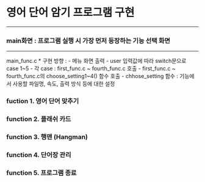 # 영어 단어 암기 프로그램 구현
-------

### main화면 : 프로그램 실행 시 가장 먼저 등장하는 기능 선택 화면
-------
  main_func.c
    * 구현 방향 :
      - 메뉴 화면 출력
      - user 입력값에 따라 switch문으로 case 1~5
        - 각 case : first_func.c ~ fourth_func.c 호출
          - first_func.c ~ fourth_func.c의 choose_setting1~4() 함수 호출
            - chhose_setting 함수 : 기능에서 사용할 파일명, 속도, 출력 방식 등에 대한 설정

### fuction 1. 영어 단어 맞추기


### function 2. 플래쉬 카드


### function 3. 행맨 (Hangman)


### function 4. 단어장 관리


### function 5. 프로그램 종료
